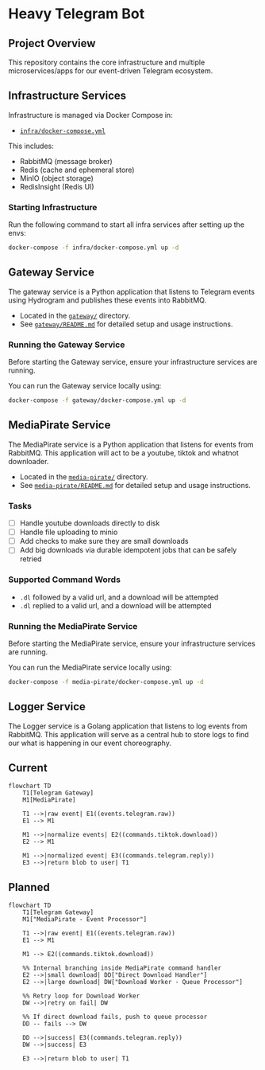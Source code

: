# Heavy Telegram Bot

## Project Overview

This repository contains the core infrastructure and multiple microservices/apps for our event-driven Telegram ecosystem.

## Infrastructure Services

Infrastructure is managed via Docker Compose in:

- [`infra/docker-compose.yml`](./infra/docker-compose.infra.yml)

This includes:

- RabbitMQ (message broker)
- Redis (cache and ephemeral store)
- MinIO (object storage)
- RedisInsight (Redis UI)

### Starting Infrastructure

Run the following command to start all infra services after setting up the envs:

```bash
docker-compose -f infra/docker-compose.yml up -d
```

## Gateway Service

The gateway service is a Python application that listens to Telegram events using Hydrogram and publishes these events into RabbitMQ.

- Located in the [`gateway/`](./gateway) directory.
- See [`gateway/README.md`](./gateway/README.md) for detailed setup and usage instructions.

### Running the Gateway Service

Before starting the Gateway service, ensure your infrastructure services are running.

You can run the Gateway service locally using:

```bash
docker-compose -f gateway/docker-compose.yml up -d
```

## MediaPirate Service

The MediaPirate service is a Python application that listens for events from RabbitMQ. This application will act to be a youtube, tiktok and whatnot downloader.

- Located in the [`media-pirate/`](./media-pirate) directory.
- See [`media-pirate/README.md`](./media-pirate/README.md) for detailed setup and usage instructions.

### Tasks

- [ ] Handle youtube downloads directly to disk
- [ ] Handle file uploading to minio
- [ ] Add checks to make sure they are small downloads
- [ ] Add big downloads via durable idempotent jobs that can be safely retried

### Supported Command Words

- `.dl` followed by a valid url, and a download will be attempted
- `.dl` replied to a valid url, and a download will be attempted

### Running the MediaPirate Service

Before starting the MediaPirate service, ensure your infrastructure services are running.

You can run the MediaPirate service locally using:

```bash
docker-compose -f media-pirate/docker-compose.yml up -d
```

## Logger Service

The Logger service is a Golang application that listens to log events from RabbitMQ. This application will serve as a central hub to store logs to find our what is happening in our event choreography.

## Current

```mermaid
flowchart TD
    T1[Telegram Gateway]
    M1[MediaPirate]

    T1 -->|raw event| E1((events.telegram.raw))
    E1 --> M1

    M1 -->|normalize events| E2((commands.tiktok.download))
    E2 --> M1

    M1 -->|normalized event| E3((commands.telegram.reply))
    E3 -->|return blob to user| T1
```

## Planned

```mermaid
flowchart TD
    T1[Telegram Gateway]
    M1["MediaPirate - Event Processor"]

    T1 -->|raw event| E1((events.telegram.raw))
    E1 --> M1

    M1 --> E2((commands.tiktok.download))

    %% Internal branching inside MediaPirate command handler
    E2 -->|small download| DD["Direct Download Handler"]
    E2 -->|large download| DW["Download Worker - Queue Processor"]

    %% Retry loop for Download Worker
    DW -->|retry on fail| DW

    %% If direct download fails, push to queue processor
    DD -- fails --> DW

    DD -->|success| E3((commands.telegram.reply))
    DW -->|success| E3

    E3 -->|return blob to user| T1
```
